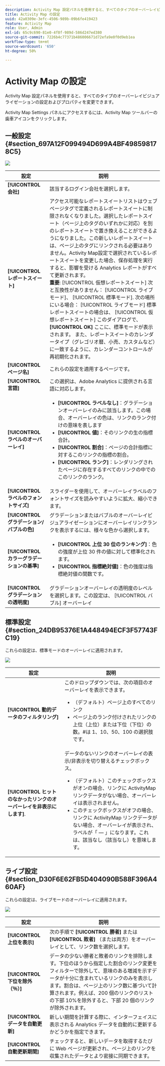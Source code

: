 ```yaml
---
description: Activity Map 設定パネルを使用すると、すべてのタイプのオーバーレイビジュアライゼーションの設定およびプロパティを変更できます。
title: Activity Map の設定
uuid: 42a0309e-3efc-4506-989b-09b6fe419423
feature: Activity Map
role: User, Admin
exl-id: 65c9c690-81e0-4f0f-989d-586d247ed380
source-git-commit: 7226b4c77371b486006671d72efa9e0f0d9eb1ea
workflow-type: tm+mt
source-wordcount: '650'
ht-degree: 50%

---
```


# Activity Map の設定

Activity Map 設定パネルを使用すると、すべてのタイプのオーバーレイビジュアライゼーションの設定およびプロパティを変更できます。

Activity Map Settings パネルにアクセスするには、Activity Map ツールバーの歯車アイコンをクリックします。

## 一般設定 {#section_697A12F099494D699A4BF498598178C5}

![](assets/settings_other.png)

| 設定 | 説明 |
| --- | --- |
| **[!UICONTROL 会社]** | 該当するログイン会社を選択します。 |
| **[!UICONTROL レポートスイート]** | アクセス可能なレポートスイートリストはウェブページタグで定義されるレポートスイートに制限されなくなりました。選択したレポートスイート（ページ上のタグのいずれかに対応）を別のレポートスイートで置き換えることができるようになりました。この新しいレポートスイートは、ページ上のタグにリンクされる必要はありません。Activity Map設定で選択されているレポートスイートを変更した場合、保存処理を実行すると、影響を受ける Analytics レポートがすべて更新されます。<br>**重要**: [!UICONTROL 仮想レポートスイート] 次と互換性がありません： [!UICONTROL ライブモード]、 [!UICONTROL 標準モード]. 次の場所にいる場合： [!UICONTROL ライブモード] 標準レポートスイートの場合は、 [!UICONTROL 仮想レポートスイート] このダイアログで、 **[!UICONTROL OK]** ここに、標準モードが表示されます。 また、レポートスイートのカレンダータイプ（グレゴリオ暦、小売、カスタムなど）に一致するように、カレンダーコントロールが再初期化されます。 |
| **[!UICONTROL ページ名]** | これらの設定を適用するページです。 |
| **[!UICONTROL 言語]** | この選択は、Adobe Analytics に提供される言語に対応します。 |
| **[!UICONTROL ラベルのオーバーレイ]** | <ul><li>**[!UICONTROL ラベルなし]**：グラデーションオーバーレイのみに該当します。この場合、オーバーレイの色は、リンクのランク付けの意味を表します</li><li>**[!UICONTROL 値]**：そのリンクの生の指標合計。</li><li>**[!UICONTROL 割合]**：ページの合計指標に対するこのリンクの指標の割合。</li><li>**[!UICONTROL ランク]**：レンダリングされたページに存在するすべてのリンクの中でのこのリンクのランク。</li></ul> |
| **[!UICONTROL ラベルのフォントサイズ]** | スライダーを使用して、オーバーレイラベルのフォントサイズを読みやすいように拡大、縮小できます。 |
| **[!UICONTROL グラデーション/バブルの色]** | グラデーションまたはバブルのオーバーレイビジュアライゼーションにオーバーレイリンクランクを表示するには、様々な色から選択します。 |
| **[!UICONTROL カラーグラデーションの基準]** | <ul><li>**[!UICONTROL 上位 30 位のランキング]**：色の強度が上位 30 件の値に対して標準化されます。</li><li>**[!UICONTROL 指標絶対値]**：色の強度は指標絶対値の関数です。</li></ul> |
| **[!UICONTROL グラデーションの透明度]** | グラデーションオーバーレイの透明度のレベルを選択します。この設定は、 [!UICONTROL バブル] オーバーレイ |

## 標準設定 {#section_24DB95376E1A448494ECF3F57743FC19}

これらの設定は、標準モードのオーバーレイに適用されます。

![](assets/settings_standard.png)

| 設定 | 説明 |
| --- | --- |
| **[!UICONTROL 動的データのフィルタリング]** | このドロップダウンでは、次の項目のオーバーレイを表示できます。<ul><li>（デフォルト）ページ上のすべてのリンク</li><li>ページ上のランク付けされたリンクの上位（上位）または下位（下位）の数。#は 1、10、50、100 の選択肢です。</li></ul> |
| **[!UICONTROL ヒットのなかったリンクのオーバーレイを非表示にします]**. | データのないリンクのオーバーレイの表示/非表示を切り替えるチェックボックス。<ul><li>（デフォルト）このチェックボックスがオンの場合、リンクに ActivityMap リンクデータがない場合、オーバーレイは表示されません。</li><li>このチェックボックスがオフの場合、リンクに ActivityMap リンクデータがない場合、オーバーレイが表示され、ラベルが「 — 」になります。これは、該当なし（該当なし）を意味します。 |

## ライブ設定 {#section_D30F6E62FB5D404090B588F396A460AF}

これらの設定は、ライブモードのオーバーレイに適用されます。

![](assets/settings_live.png)

| 設定 | 説明 |
|---|---|
| **[!UICONTROL 上位を表示]** | 次の手順で **[!UICONTROL 勝者]** または **[!UICONTROL 敗者]** （または両方）をオーバーレイとして、リンク数を選択します。 |
| **[!UICONTROL 下位を除外（％）]** | データの少ない勝者と敗者のリンクを排除します。下位のほうから指定した割合のリンク変更をフィルターで除外して、意味のある増減を示すデータが十分に含まれているリンクのみを表示します。割合は、ページ上のリンク数に基づいて計算されます。例えば、200 個のリンクのリストの下部 10%を除外すると、下部 20 個のリンクが除外されます。 |
| **[!UICONTROL データを自動更新]** | 新しい期間を計算する際に、インターフェイスに表示される Analytics データを自動的に更新するかどうかを指定できます。 |
| **[!UICONTROL 自動更新期間]** | チェックすると、新しいデータを取得するたびに Web ページが更新され、ページ上のリンクを収集されたデータとより密接に同期できます。 |
